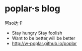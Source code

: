 # poplar·s blog 
阿so达卡
- Stay hungry Stay foolish
- Want to be better,will be better 
- http://w-poplar.github.io/poplar
